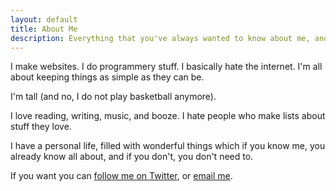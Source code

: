 ```yaml
---
layout: default
title: About Me
description: Everything that you've always wanted to know about me, and at least three things you didn't.
---
```

I make websites. I do programmery stuff. I basically hate the internet. I'm all about keeping things as simple as they can be.

I'm tall (and no, I do not play basketball anymore).

I love reading, writing, music, and booze. I hate people who make lists about stuff they love.

I have a personal life, filled with wonderful things which if you know me, you already know all about, and if you don't, you don't need to.

If you want you can [follow me on Twitter](http://twitter.com/ironkeith), or [email me](mailto:hey@keithsilgard.com).